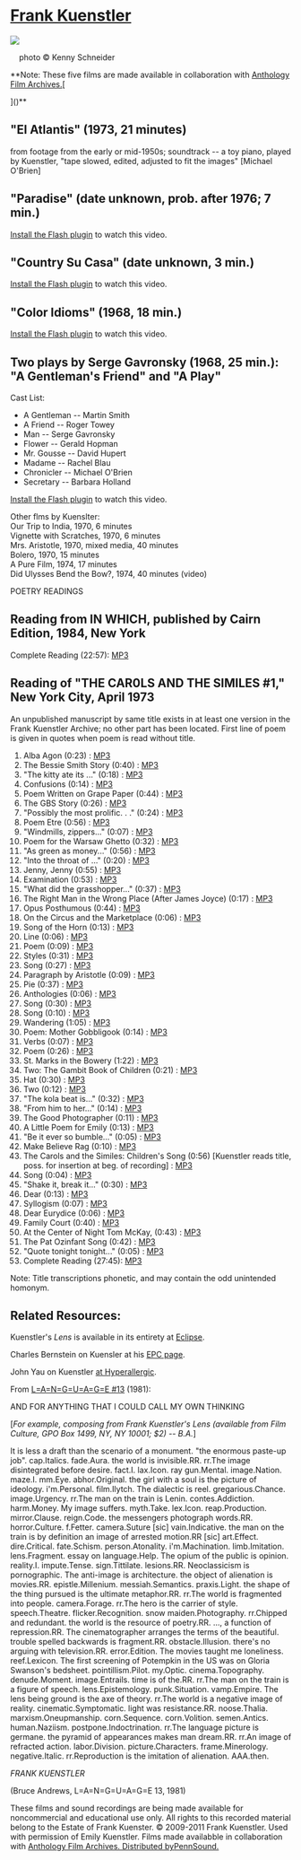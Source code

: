 [Frank Kuenstler](http://epc.buffalo.edu/authors/bernstein/essays/kuenstler.html)
=================================================================================

![](http://media.sas.upenn.edu/pennsound/misc/Images/Kuentsler-Frank.jpg)

    photo © Kenny Schneider

  
**Note: These five films are made available in collaboration with [Anthology Film Archives.](http://anthologyfilmarchives.org/)[  
  
]()[]()**

"El Atlantis" (1973, 21 minutes)
--------------------------------

from footage from the early or mid-1950s; soundtrack -- a toy piano, played by Kuenstler, "tape slowed, edited, adjusted to fit the images" \[Michael O'Brien\]  

[](http://get.adobe.com/flashplayer/)

  
  
  

"Paradise" (date unknown, prob. after 1976; 7 min.)
---------------------------------------------------

[Install the Flash plugin](http://get.adobe.com/flashplayer/) to watch this video.

  
  
  

"Country Su Casa" (date unknown, 3 min.)
----------------------------------------

[Install the Flash plugin](http://get.adobe.com/flashplayer/) to watch this video.

  
  
  

"Color Idioms" (1968, 18 min.)
------------------------------

[Install the Flash plugin](http://get.adobe.com/flashplayer/) to watch this video.

  
  
  

Two plays by Serge Gavronsky (1968, 25 min.): "A Gentleman's Friend" and "A Play"
---------------------------------------------------------------------------------

Cast List:

-   A Gentleman -- Martin Smith
-   A Friend -- Roger Towey
-   Man -- Serge Gavronsky
-   Flower -- Gerald Hopman
-   Mr. Gousse -- David Hupert
-   Madame -- Rachel Blau
-   Chronicler -- Michael O'Brien
-   Secretary -- Barbara Holland

  

[Install the Flash plugin](http://get.adobe.com/flashplayer/) to watch this video.

Other flms by Kuenslter:  
Our Trip to India, 1970, 6 minutes  
Vignette with Scratches, 1970, 6 minutes  
Mrs. Aristotle, 1970, mixed media, 40 minutes  
Bolero, 1970, 15 minutes  
A Pure Film, 1974, 17 minutes  
Did Ulysses Bend the Bow?, 1974, 40 minutes (video)  
  
  
  
POETRY READINGS  
  

Reading from <span class="title">IN WHICH</span>, published by Cairn Edition, 1984, New York
--------------------------------------------------------------------------------------------

Complete Reading (22:57): [MP3](http://media.sas.upenn.edu/pennsound/authors/Kuenstler/Kunestler-Frank_from-In-Which-1984-NYC.mp3)

Reading of "THE CAR0LS AND THE SIMILES \#1," New York City, April 1973
----------------------------------------------------------------------

An unpublished manuscript by same title exists in at least one version in the Frank Kuenstler Archive; no other part has been located.
First line of poem is given in quotes when poem is read without title.

1.  Alba Agon (0:23) : [MP3](http://media.sas.upenn.edu/pennsound/authors/Kuenstler/Kuenstler_4-73/Kuenstler-Frank_01_Alba-Agon_Carols-and-Similes_NY_4-73_Carols-and-Similes_NY_4-73.mp3)
2.  The Bessie Smith Story (0:40) : [MP3](http://media.sas.upenn.edu/pennsound/authors/Kuenstler/Kuenstler_4-73/Kuenstler-Frank_02_The-Bessie-Smith_Carols-and-Similes_NY_4-73_Carols-and-Similes_NY_4-73.mp3)
3.  "The kitty ate its ..." (0:18) : [MP3](http://media.sas.upenn.edu/pennsound/authors/Kuenstler/Kuenstler_4-73/Kuenstler-Frank_03_The-Kitty-Ate_Carols-and-Similes_NY_4-73_Carols-and-Similes_NY_4-73.mp3)
4.  Confusions (0:14) : [MP3](http://media.sas.upenn.edu/pennsound/authors/Kuenstler/Kuenstler_4-73/Kuenstler-Frank_04_Confusions_Carols-and-Similes_NY_4-73_Carols-and-Similes_NY_4-73.mp3)
5.  Poem Written on Grape Paper (0:44) : [MP3](http://media.sas.upenn.edu/pennsound/authors/Kuenstler/Kuenstler_4-73/Kuenstler-Frank_05_Poem-Written-on_Carols-and-Similes_NY_4-73_Carols-and-Similes_NY_4-73.mp3)
6.  The GBS Story (0:26) : [MP3](http://media.sas.upenn.edu/pennsound/authors/Kuenstler/Kuenstler_4-73/Kuenstler-Frank_06_The-GBS-Story_Carols-and-Similes_NY_4-73_Carols-and-Similes_NY_4-73.mp3)
7.  "Possibly the most prolific. . ." (0:24) : [MP3](http://media.sas.upenn.edu/pennsound/authors/Kuenstler/Kuenstler_4-73/Kuenstler-Frank_07_Possibly-the-most-prolific_Carols-and-Similes_NY_4-73_Carols-and-Similes_NY_4-73.mp3)
8.  Poem Etre (0:56) : [MP3](http://media.sas.upenn.edu/pennsound/authors/Kuenstler/Kuenstler_4-73/Kuenstler-Frank_08_Poem-Etre_Carols-and-Similes_NY_4-73_Carols-and-Similes_NY_4-73.mp3)
9.  "Windmills, zippers..." (0:07) : [MP3](http://media.sas.upenn.edu/pennsound/authors/Kuenstler/Kuenstler_4-73/Kuenstler-Frank_09_Windmills-zippers_Carols-and-Similes_NY_4-73_Carols-and-Similes_NY_4-73.mp3)
10. Poem for the Warsaw Ghetto (0:32) : [MP3](http://media.sas.upenn.edu/pennsound/authors/Kuenstler/Kuenstler_4-73/Kuenstler-Frank_10_Poem-for-Warsaw_Carols-and-Similes_NY_4-73_Carols-and-Similes_NY_4-73.mp3)
11. "As green as money..." (0:56) : [MP3](http://media.sas.upenn.edu/pennsound/authors/Kuenstler/Kuenstler_4-73/Kuenstler-Frank_11_As-green-as_Carols-and-Similes_NY_4-73_Carols-and-Similes_NY_4-73.mp3)
12. "Into the throat of ..." (0:20) : [MP3](http://media.sas.upenn.edu/pennsound/authors/Kuenstler/Kuenstler_4-73/Kuenstler-Frank_12_Into-the-throat_Carols-and-Similes_NY_4-73_Carols-and-Similes_NY_4-73.mp3)
13. Jenny, Jenny (0:55) : [MP3](http://media.sas.upenn.edu/pennsound/authors/Kuenstler/Kuenstler_4-73/Kuenstler-Frank_13_Jenny-Jenny_Carols-and-Similes_NY_4-73_Carols-and-Similes_NY_4-73.mp3)
14. Examination (0:53) : [MP3](http://media.sas.upenn.edu/pennsound/authors/Kuenstler/Kuenstler_4-73/Kuenstler-Frank_14_Examination_Carols-and-Similes_NY_4-73_Carols-and-Similes_NY_4-73.mp3)
15. "What did the grasshopper..." (0:37) : [MP3](http://media.sas.upenn.edu/pennsound/authors/Kuenstler/Kuenstler_4-73/Kuenstler-Frank_15_What-did-the_Carols-and-Similes_NY_4-73_Carols-and-Similes_NY_4-73.mp3)
16. The Right Man in the Wrong Place (After James Joyce) (0:17) : [MP3](http://media.sas.upenn.edu/pennsound/authors/Kuenstler/Kuenstler_4-73/Kuenstler-Frank_16_The-Right-Man_Carols-and-Similes_NY_4-73_Carols-and-Similes_NY_4-73.mp3)
17. Opus Posthumous (0:44) : [MP3](http://media.sas.upenn.edu/pennsound/authors/Kuenstler/Kuenstler_4-73/Kuenstler-Frank_17_Opus-Posthumous_Carols-and-Similes_NY_4-73_Carols-and-Similes_NY_4-73.mp3)
18. On the Circus and the Marketplace (0:06) : [MP3](http://media.sas.upenn.edu/pennsound/authors/Kuenstler/Kuenstler_4-73/Kuenstler-Frank_18_On-the-Circus_Carols-and-Similes_NY_4-73_Carols-and-Similes_NY_4-73.mp3)
19. Song of the Horn (0:13) : [MP3](http://media.sas.upenn.edu/pennsound/authors/Kuenstler/Kuenstler_4-73/Kuenstler-Frank_19_Song-of-the-Horn_Carols-and-Similes_NY_4-73_Carols-and-Similes_NY_4-73.mp3)
20. Line (0:06) : [MP3](http://media.sas.upenn.edu/pennsound/authors/Kuenstler/Kuenstler_4-73/Kuenstler-Frank_20_Line_Carols-and-Similes_NY_4-73_Carols-and-Similes_NY_4-73.mp3)
21. Poem (0:09) : [MP3](http://media.sas.upenn.edu/pennsound/authors/Kuenstler/Kuenstler_4-73/Kuenstler-Frank_21_Poem_Carols-and-Similes_NY_4-73_Carols-and-Similes_NY_4-73.mp3)
22. Styles (0:31) : [MP3](http://media.sas.upenn.edu/pennsound/authors/Kuenstler/Kuenstler_4-73/Kuenstler-Frank_22_Styles_Carols-and-Similes_NY_4-73_Carols-and-Similes_NY_4-73.mp3)
23. Song (0:27) : [MP3](http://media.sas.upenn.edu/pennsound/authors/Kuenstler/Kuenstler_4-73/Kuenstler-Frank_23_Song_Carols-and-Similes_NY_4-73_Carols-and-Similes_NY_4-73.mp3)
24. Paragraph by Aristotle (0:09) : [MP3](http://media.sas.upenn.edu/pennsound/authors/Kuenstler/Kuenstler_4-73/Kuenstler-Frank_24_Paragraph-by-Aristotle_Carols-and-Similes_NY_4-73_Carols-and-Similes_NY_4-73.mp3)
25. Pie (0:37) : [MP3](http://media.sas.upenn.edu/pennsound/authors/Kuenstler/Kuenstler_4-73/Kuenstler-Frank_25_Pie_Carols-and-Similes_NY_4-73_Carols-and-Similes_NY_4-73.mp3)
26. Anthologies (0:06) : [MP3](http://media.sas.upenn.edu/pennsound/authors/Kuenstler/Kuenstler_4-73/Kuenstler-Frank_26_Anthologies_Carols-and-Similes_NY_4-73_Carols-and-Similes_NY_4-73.mp3)
27. Song (0:30) : [MP3](http://media.sas.upenn.edu/pennsound/authors/Kuenstler/Kuenstler_4-73/Kuenstler-Frank_27_Song_Carols-and-Similes_NY_4-73_Carols-and-Similes_NY_4-73.mp3)
28. Song (0:10) : [MP3](http://media.sas.upenn.edu/pennsound/authors/Kuenstler/Kuenstler_4-73/Kuenstler-Frank_28_Song_Carols-and-Similes_NY_4-73_Carols-and-Similes_NY_4-73.mp3)
29. Wandering (1:05) : [MP3](http://media.sas.upenn.edu/pennsound/authors/Kuenstler/Kuenstler_4-73/Kuenstler-Frank_29_Wandering_Carols-and-Similes_NY_4-73_Carols-and-Similes_NY_4-73.mp3)
30. Poem: Mother Gobbligook (0:14) : [MP3](http://media.sas.upenn.edu/pennsound/authors/Kuenstler/Kuenstler_4-73/Kuenstler-Frank_30_Poem-Mother-Gobbligook_Carols-and-Similes_NY_4-73_Carols-and-Similes_NY_4-73.mp3)
31. Verbs (0:07) : [MP3](http://media.sas.upenn.edu/pennsound/authors/Kuenstler/Kuenstler_4-73/Kuenstler-Frank_31_Verbs_Carols-and-Similes_NY_4-73_Carols-and-Similes_NY_4-73.mp3)
32. Poem (0:26) : [MP3](http://media.sas.upenn.edu/pennsound/authors/Kuenstler/Kuenstler_4-73/Kuenstler-Frank_32_Poem_Carols-and-Similes_NY_4-73_Carols-and-Similes_NY_4-73.mp3)
33. St. Marks in the Bowery (1:22) : [MP3](http://media.sas.upenn.edu/pennsound/authors/Kuenstler/Kuenstler_4-73/Kuenstler-Frank_33_St-Marks-in-the_Carols-and-Similes_NY_4-73_Carols-and-Similes_NY_4-73.mp3)
34. Two: The Gambit Book of Children (0:21) : [MP3](http://media.sas.upenn.edu/pennsound/authors/Kuenstler/Kuenstler_4-73/Kuenstler-Frank_34_Two-The-Gambit_Carols-and-Similes_NY_4-73_Carols-and-Similes_NY_4-73.mp3)
35. Hat (0:30) : [MP3](http://media.sas.upenn.edu/pennsound/authors/Kuenstler/Kuenstler_4-73/Kuenstler-Frank_35_Hat_Carols-and-Similes_NY_4-73_Carols-and-Similes_NY_4-73.mp3)
36. Two (0:12) : [MP3](http://media.sas.upenn.edu/pennsound/authors/Kuenstler/Kuenstler_4-73/Kuenstler-Frank_36_Two_Carols-and-Similes_NY_4-73_Carols-and-Similes_NY_4-73.mp3)
37. "The kola beat is..." (0:32) : [MP3](http://media.sas.upenn.edu/pennsound/authors/Kuenstler/Kuenstler_4-73/Kuenstler-Frank_37_The-kola-beat_Carols-and-Similes_NY_4-73_Carols-and-Similes_NY_4-73.mp3)
38. "From him to her..." (0:14) : [MP3](http://media.sas.upenn.edu/pennsound/authors/Kuenstler/Kuenstler_4-73/Kuenstler-Frank_38_From-him-to-her_Carols-and-Similes_NY_4-73_Carols-and-Similes_NY_4-73.mp3)
39. The Good Photographer (0:11) : [MP3](http://media.sas.upenn.edu/pennsound/authors/Kuenstler/Kuenstler_4-73/Kuenstler-Frank_39_The-Good-Photographer_Carols-and-Similes_NY_4-73_Carols-and-Similes_NY_4-73.mp3)
40. A Little Poem for Emily (0:13) : [MP3](http://media.sas.upenn.edu/pennsound/authors/Kuenstler/Kuenstler_4-73/Kuenstler-Frank_40_A-Little-Poem_Carols-and-Similes_NY_4-73_Carols-and-Similes_NY_4-73.mp3)
41. "Be it ever so bumble..." (0:05) : [MP3](http://media.sas.upenn.edu/pennsound/authors/Kuenstler/Kuenstler_4-73/Kuenstler-Frank_41_Be-it-ever-so_Carols-and-Similes_NY_4-73_Carols-and-Similes_NY_4-73.mp3)
42. Make Believe Rag (0:10) : [MP3](http://media.sas.upenn.edu/pennsound/authors/Kuenstler/Kuenstler_4-73/Kuenstler-Frank_42_Make-Believe_Carols-and-Similes_NY_4-73_Carols-and-Similes_NY_4-73.mp3)
43. The Carols and the Similes: Children's Song (0:56) \[Kuenstler reads title, poss. for insertion at beg. of recording\] : [MP3](http://media.sas.upenn.edu/pennsound/authors/Kuenstler/Kuenstler_4-73/Kuenstler-Frank_43_Childrens-Song_Carols-and-Similes_NY_4-73_Carols-and-Similes_NY_4-73.mp3)
44. Song (0:04) : [MP3](http://media.sas.upenn.edu/pennsound/authors/Kuenstler/Kuenstler_4-73/Kuenstler-Frank_44_Song_Carols-and-Similes_NY_4-73_Carols-and-Similes_NY_4-73.mp3)
45. "Shake it, break it..." (0:30) : [MP3](http://media.sas.upenn.edu/pennsound/authors/Kuenstler/Kuenstler_4-73/Kuenstler-Frank_45_Shake-it-break_Carols-and-Similes_NY_4-73_Carols-and-Similes_NY_4-73.mp3)
46. Dear (0:13) : [MP3](http://media.sas.upenn.edu/pennsound/authors/Kuenstler/Kuenstler_4-73/Kuenstler-Frank_46_Dear_Carols-and-Similes_NY_4-73_Carols-and-Similes_NY_4-73.mp3)
47. Syllogism (0:07) : [MP3](http://media.sas.upenn.edu/pennsound/authors/Kuenstler/Kuenstler_4-73/Kuenstler-Frank_47_Syllogism_Carols-and-Similes_NY_4-73_Carols-and-Similes_NY_4-73.mp3)
48. Dear Eurydice (0:06) : [MP3](http://media.sas.upenn.edu/pennsound/authors/Kuenstler/Kuenstler_4-73/Kuenstler-Frank_48_Dear-Eurydice_Carols-and-Similes_NY_4-73_Carols-and-Similes_NY_4-73.mp3)
49. Family Court (0:40) : [MP3](http://media.sas.upenn.edu/pennsound/authors/Kuenstler/Kuenstler_4-73/Kuenstler-Frank_49_Family-Court_Carols-and-Similes_NY_4-73_Carols-and-Similes_NY_4-73.mp3)
50. At the Center of Night Tom McKay, (0:43) : [MP3](http://media.sas.upenn.edu/pennsound/authors/Kuenstler/Kuenstler_4-73/Kuenstler-Frank_50_At-the-Center_Carols-and-Similes_NY_4-73_Carols-and-Similes_NY_4-73.mp3)
51. The Pat Ozinfant Song (0:42) : [MP3](http://media.sas.upenn.edu/pennsound/authors/Kuenstler/Kuenstler_4-73/Kuenstler-Frank_51-The-Pat-Ozinfant_Carols-and-Similes_NY_4-73_Carols-and-Similes_NY_4-73.mp3)
52. "Quote tonight tonight..." (0:05) : [MP3](http://media.sas.upenn.edu/pennsound/authors/Kuenstler/Kuenstler_4-73/Kuenstler-Frank_52_Quote-tonight-tonight_Carols-and-Similes_NY_4-73_Carols-and-Similes_NY_4-73.mp3)
53. Complete Reading (27:45): [MP3](http://media.sas.upenn.edu/pennsound/authors/Kuenstler/Kuenstler-Frank_Carols-&-Similes_NY_4-73.mp3)

Note: Title transcriptions phonetic, and may contain the odd unintended homonym.

Related Resources:
------------------

Kuenstler's *Lens* is available in its entirety at [Eclipse](http://english.utah.edu/eclipse/projects/LENS/lens.html).

Charles Bernstein on Kuensler at his [EPC page](http://epc.buffalo.edu/authors/bernstein/essays/kuenstler.html).

John Yau on Kuenstler [at Hyperallergic](http://hyperallergic.com/55169/my-reading-of-frank-kuenstler-1928-1996/).

<span class="title">From</span> [L=A=N=G=U=A=G=E \#13](http://english.utah.edu/eclipse/projects/LANGUAGEn13/pictures/018.html) (1981):

AND FOR ANYTHING THAT I COULD CALL MY OWN THINKING

\[*For example, composing from Frank Kuenstler's Lens (available from Film Culture, GPO Box 1499, NY, NY 10001; $2) -- B.A.*\]

It is less a draft than the scenario of a monument. "the enormous paste-up job". cap.Italics. fade.Aura. the world is invisible.RR. rr.The image disintegrated before desire. fact.I. lax.Icon. ray gun.Mental. image.Nation. maze.I. mm.Eye. abhor.Original. the girl with a soul is the picture of ideology. i'm.Personal. film.Ilytch. The dialectic is reel. gregarious.Chance. image.Urgency. rr.The man on the train is Lenin. contes.Addiction. harm.Money. My image suffers. myth.Take. lex.Icon. reap.Production. mirror.Clause. reign.Code. the messengers photograph words.RR. horror.Culture. f.Fetter. camera.Suture \[sic\] vain.Indicative. the man on the train is by definition an image of arrested motion.RR \[sic\] art.Effect. dire.Critical. fate.Schism. person.Atonality. i'm.Machination. limb.Imitation. lens.Fragment. essay on language.Help. The opium of the public is opinion. reality.I. impute.Tense. sign.Tittilate. lesions.RR. Neoclassicism is pornographic. The anti-image is architecture. the object of alienation is movies.RR. epistle.Millenium. messiah.Semantics. praxis.Light. the shape of the thing pursued is the ultimate metaphor.RR. rr.The world is fragmented into people. camera.Forage. rr.The hero is the carrier of style. speech.Theatre. flicker.Recognition. snow maiden.Photography. rr.Chipped and redundant. the world is the resource of poetry.RR. ..., a function of repression.RR. The cinematographer arranges the terms of the beautiful. trouble spelled backwards is fragment.RR. obstacle.Illusion. there's no arguing with television.RR. error.Edition. The movies taught me loneliness. reef.Lexicon. The first screening of Potempkin in the US was on Gloria Swanson's bedsheet. pointillism.Pilot. my.Optic. cinema.Topography. denude.Moment. image.Entrails. time is of the.RR. rr.The man on the train is a figure of speech. lens.Epistemology. punk.Situation. vamp.Empire. The lens being ground is the axe of theory. rr.The world is a negative image of reality. cinematic.Symptomatic. light was resistance.RR. noose.Thalia. marxism.Oneupmanship. corn.Sequence. corn.Volition. semen.Antics. human.Naziism. postpone.Indoctrination. rr.The language picture is germane. the pyramid of appearances makes man dream.RR. rr.An image of refracted action. labor.Division. picture.Characters. frame.Minerology. negative.Italic. rr.Reproduction is the imitation of alienation. AAA.then.

*FRANK KUENSTLER*

(Bruce Andrews, L=A=N=G=U=A=G=E 13, 1981)

These films and sound recordings are being made available for noncommercial
and educational use only. All rights to this recorded material belong to
the Estate of Frank Kuenster. © 2009-2011 Frank Kuenstler. Used with permission
of Emily Kuenstler. Films made availabble in collaboration with [Anthology Film Archives. Distributed by](http://anthologyfilmarchives.org/)[PennSound.](../index.html)
